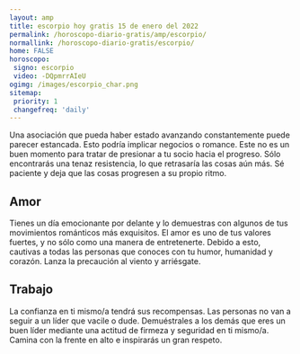 ```yaml
---
layout: amp
title: escorpio hoy gratis 15 de enero del 2022 
permalink: /horoscopo-diario-gratis/amp/escorpio/
normallink: /horoscopo-diario-gratis/escorpio/
home: FALSE
horoscopo:
 signo: escorpio
 video: -DQpmrrAIeU
ogimg: /images/escorpio_char.png
sitemap:
 priority: 1
 changefreq: 'daily'
---
```



Una asociación que pueda haber estado avanzando constantemente puede parecer estancada. Esto podría implicar negocios o romance. Este no es un buen momento para tratar de presionar a tu socio hacia el progreso. Sólo encontrarás una tenaz resistencia, lo que retrasaría las cosas aún más. Sé paciente y deja que las cosas progresen a su propio ritmo.

## Amor

Tienes un día emocionante por delante y lo demuestras con algunos de tus movimientos románticos más exquisitos. El amor es uno de tus valores fuertes, y no sólo como una manera de entretenerte. Debido a esto, cautivas a todas las personas que conoces con tu humor, humanidad y corazón. Lanza la precaución al viento y arriésgate.

## Trabajo

La confianza en ti mismo/a tendrá sus recompensas. Las personas no van a seguir a un líder que vacile o dude. Demuéstrales a los demás que eres un buen líder mediante una actitud de firmeza y seguridad en ti mismo/a. Camina con la frente en alto e inspirarás un gran respeto.